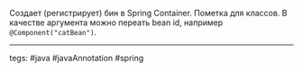 Создает (регистрирует) бин в Spring Container. Пометка для классов. В качестве аргумента можно переать bean id, например `@Component("catBean")`.

---
tegs: #java #javaAnnotation #spring 